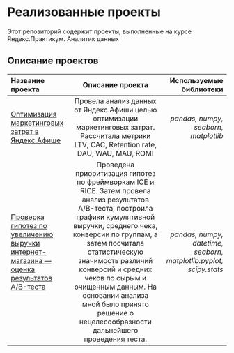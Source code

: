 # Реализованные проекты

Этот репозиторий содержит проекты, выполненные на курсе Яндекс.Практикум. Аналитик данных

## Описание проектов
  
| Название проекта  | Описание проекта  | Используемые библиотеки |
|:------------- |:---------------:| -------------:|
| [Оптимизация маркетинговых затрат в Яндекс.Афише](https://github.com/m1n3p8/Projects/tree/main/YandexAfishaProject)| Провела анализ данных от Яндекс.Афиши целью оптимизации маркетинговых затрат. Рассчитала метрики LTV, CAC, Retention rate, DAU, WAU, MAU, ROMI | *pandas, numpy, seaborn, matplotlib* |
| [Проверка гипотез по увеличению выручки интернет-магазина –– оценка результатов A/B-теста](https://github.com/m1n3p8/Projects/tree/main/ABtestProject)| Проведена приоритизация гипотез по фреймворкам ICE и RICE. Затем провела анализ результатов A/B-теста, построила графики кумулятивной выручки, среднего чека, конверсии по группам, а затем посчитала статистическую значимость различий конверсий и средних чеков по сырым и очищенным данным. На основании анализа мной было принято решение о нецелесообразности дальнейшего проведения теста.      | *pandas, numpy, datetime, seaborn, matplotlib.pyplot, scipy.stats* |

  
